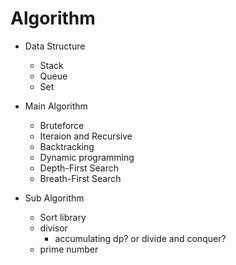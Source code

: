 # Algorithm

- Data Structure
  - Stack
  - Queue
  - Set

- Main Algorithm
  - Bruteforce
  - Iteraion and Recursive
  - Backtracking
  - Dynamic programming
  - Depth-First Search
  - Breath-First Search

- Sub Algorithm
  - Sort library
  - divisor
    - accumulating dp? or divide and conquer?
  - prime number
